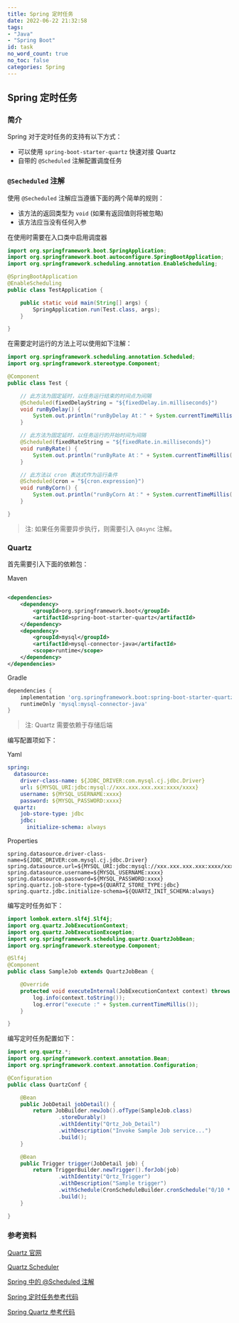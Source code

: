 ```yaml
---
title: Spring 定时任务
date: 2022-06-22 21:32:58
tags:
- "Java"
- "Spring Boot"
id: task
no_word_count: true
no_toc: false
categories: Spring
---
```


## Spring 定时任务

### 简介

Spring 对于定时任务的支持有以下方式：

- 可以使用 `spring-boot-starter-quartz` 快速对接 Quartz
- 自带的 `@Scheduled` 注解配置调度任务

### `@Secheduled` 注解

使用 `@Secheduled` 注解应当遵循下面的两个简单的规则：

- 该方法的返回类型为 `void` (如果有返回值则将被忽略)
- 该方法应当没有任何入参

在使用时需要在入口类中启用调度器

```java
import org.springframework.boot.SpringApplication;
import org.springframework.boot.autoconfigure.SpringBootApplication;
import org.springframework.scheduling.annotation.EnableScheduling;

@SpringBootApplication
@EnableScheduling
public class TestApplication {

    public static void main(String[] args) {
        SpringApplication.run(Test.class, args);
    }

}
```

在需要定时运行的方法上可以使用如下注解：

```java
import org.springframework.scheduling.annotation.Scheduled;
import org.springframework.stereotype.Component;

@Component
public class Test {

    // 此方法为固定延时，以任务运行结束的时间点为间隔
    @Scheduled(fixedDelayString = "${fixedDelay.in.milliseconds}")
    void runByDelay() {
        System.out.println("runByDelay At：" + System.currentTimeMillis());
    }

    // 此方法为固定延时，以任务运行的开始时间为间隔
    @Scheduled(fixedRateString = "${fixedRate.in.milliseconds}")
    void runByRate() {
        System.out.println("runByRate At：" + System.currentTimeMillis());
    }

    // 此方法以 cron 表达式作为运行条件
    @Scheduled(cron = "${cron.expression}")
    void runByCorn() {
        System.out.println("runByCorn At：" + System.currentTimeMillis());
    }

}
```

> 注: 如果任务需要异步执行，则需要引入 `@Async` 注解。

### Quartz

首先需要引入下面的依赖包：

Maven

```xml

<dependencies>
    <dependency>
        <groupId>org.springframework.boot</groupId>
        <artifactId>spring-boot-starter-quartz</artifactId>
    </dependency>
    <dependency>
        <groupId>mysql</groupId>
        <artifactId>mysql-connector-java</artifactId>
        <scope>runtime</scope>
    </dependency>
</dependencies>
```

Gradle

```groovy
dependencies {
    implementation 'org.springframework.boot:spring-boot-starter-quartz'
    runtimeOnly 'mysql:mysql-connector-java'
}
```

> 注: Quartz 需要依赖于存储后端

编写配置项如下：

Yaml

```yaml
spring:
  datasource:
    driver-class-name: ${JDBC_DRIVER:com.mysql.cj.jdbc.Driver}
    url: ${MYSQL_URI:jdbc:mysql://xxx.xxx.xxx.xxx:xxxx/xxxx}
    username: ${MYSQL_USERNAME:xxxx}
    password: ${MYSQL_PASSWORD:xxxx}
  quartz:
    job-store-type: jdbc
    jdbc:
      initialize-schema: always
```

Properties

```properties
spring.datasource.driver-class-name=${JDBC_DRIVER:com.mysql.cj.jdbc.Driver}
spring.datasource.url=${MYSQL_URI:jdbc:mysql://xxx.xxx.xxx.xxx:xxxx/xxxx}
spring.datasource.username=${MYSQL_USERNAME:xxxx}
spring.datasource.password=${MYSQL_PASSWORD:xxxx}
spring.quartz.job-store-type=${QUARTZ_STORE_TYPE:jdbc}
spring.quartz.jdbc.initialize-schema=${QUARTZ_INIT_SCHEMA:always}
```

编写定时任务如下：

```java
import lombok.extern.slf4j.Slf4j;
import org.quartz.JobExecutionContext;
import org.quartz.JobExecutionException;
import org.springframework.scheduling.quartz.QuartzJobBean;
import org.springframework.stereotype.Component;

@Slf4j
@Component
public class SampleJob extends QuartzJobBean {

    @Override
    protected void executeInternal(JobExecutionContext context) throws JobExecutionException {
        log.info(context.toString());
        log.error("execute :" + System.currentTimeMillis());
    }

}
```

编写定时任务配置如下：

```java
import org.quartz.*;
import org.springframework.context.annotation.Bean;
import org.springframework.context.annotation.Configuration;

@Configuration
public class QuartzConf {

    @Bean
    public JobDetail jobDetail() {
        return JobBuilder.newJob().ofType(SampleJob.class)
                .storeDurably()
                .withIdentity("Qrtz_Job_Detail")
                .withDescription("Invoke Sample Job service...")
                .build();
    }

    @Bean
    public Trigger trigger(JobDetail job) {
        return TriggerBuilder.newTrigger().forJob(job)
                .withIdentity("Qrtz_Trigger")
                .withDescription("Sample trigger")
                .withSchedule(CronScheduleBuilder.cronSchedule("0/10 * * * * ? "))
                .build();
    }

}
```

### 参考资料

[Quartz 官网](https://www.quartz-scheduler.org/)

[Quartz Scheduler](https://docs.spring.io/spring-boot/docs/current/reference/html/io.html)

[Spring 中的 @Scheduled 注解](https://www.baeldung.com/spring-scheduled-tasks)

[Spring 定时任务参考代码](https://github.com/eugenp/tutorials/tree/master/spring-scheduling)

[Spring Quartz 参考代码](https://github.com/eugenp/tutorials/tree/master/spring-quartz)
